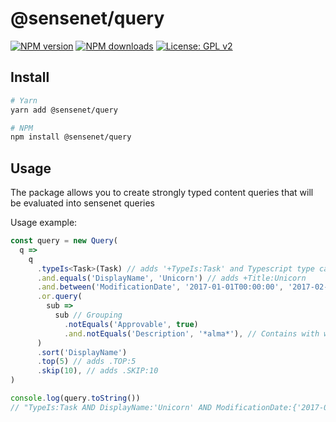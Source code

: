 # @sensenet/query

[![NPM version](https://img.shields.io/npm/v/@sensenet/query.svg?style=flat)](https://www.npmjs.com/package/@sensenet/query)
[![NPM downloads](https://img.shields.io/npm/dt/@sensenet/query.svg?style=flat)](https://www.npmjs.com/package/@sensenet/query)
[![License: GPL v2](https://img.shields.io/badge/License-GPL%20v2-blue.svg)](https://www.gnu.org/licenses/old-licenses/gpl-2.0.en.html)

## Install

```bash
# Yarn
yarn add @sensenet/query

# NPM
npm install @sensenet/query
```

## Usage

The package allows you to create strongly typed content queries that will be evaluated into sensenet queries

Usage example:

```ts
const query = new Query(
  q =>
    q
      .typeIs<Task>(Task) // adds '+TypeIs:Task' and Typescript type cast
      .and.equals('DisplayName', 'Unicorn') // adds +Title:Unicorn
      .and.between('ModificationDate', '2017-01-01T00:00:00', '2017-02-01T00:00:00')
      .or.query(
        sub =>
          sub // Grouping
            .notEquals('Approvable', true)
            .and.notEquals('Description', '*alma*'), // Contains with wildcards
      )
      .sort('DisplayName')
      .top(5) // adds .TOP:5
      .skip(10), // adds .SKIP:10
)

console.log(query.toString())
// "TypeIs:Task AND DisplayName:'Unicorn' AND ModificationDate:{'2017-01-01T00\\:00\\:00' TO '2017-02-01T00\\:00\\:00'} OR (NOT(Approvable:'true') AND NOT(Description:'*alma*')) .SORT:DisplayName .TOP:5 .SKIP:10"
```
